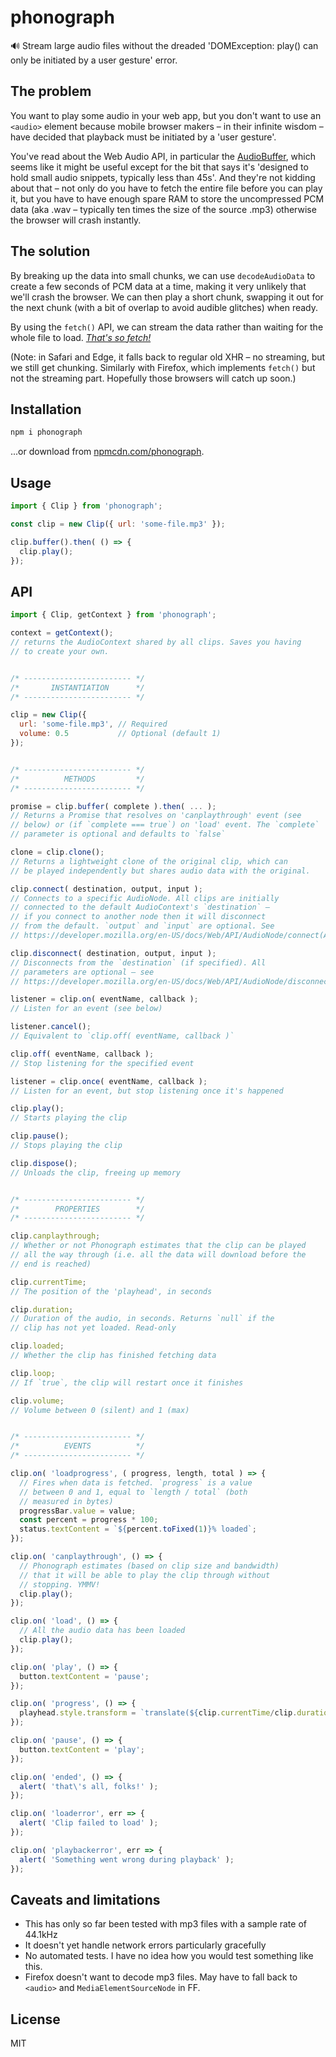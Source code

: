# phonograph

🔊 Stream large audio files without the dreaded 'DOMException: play() can only be initiated by a user gesture' error.

## The problem

You want to play some audio in your web app, but you don't want to use an `<audio>` element because mobile browser makers – in their infinite wisdom – have decided that playback must be initiated by a 'user gesture'.

You've read about the Web Audio API, in particular the [AudioBuffer](https://developer.mozilla.org/en-US/docs/Web/API/AudioBuffer), which seems like it might be useful except for the bit that says it's 'designed to hold small audio snippets, typically less than 45s'. And they're not kidding about that – not only do you have to fetch the entire file before you can play it, but you have to have enough spare RAM to store the uncompressed PCM data (aka .wav – typically ten times the size of the source .mp3) otherwise the browser will crash instantly.


## The solution

By breaking up the data into small chunks, we can use `decodeAudioData` to create a few seconds of PCM data at a time, making it very unlikely that we'll crash the browser. We can then play a short chunk, swapping it out for the next chunk (with a bit of overlap to avoid audible glitches) when ready.

By using the `fetch()` API, we can stream the data rather than waiting for the whole file to load. *[That's so fetch!](https://jakearchibald.com/2015/thats-so-fetch/)*

(Note: in Safari and Edge, it falls back to regular old XHR – no streaming, but we still get chunking. Similarly with Firefox, which implements `fetch()` but not the streaming part. Hopefully those browsers will catch up soon.)


## Installation

```bash
npm i phonograph
```

...or download from [npmcdn.com/phonograph](https://npmcdn.com/phonograph).


## Usage

```js
import { Clip } from 'phonograph';

const clip = new Clip({ url: 'some-file.mp3' });

clip.buffer().then( () => {
  clip.play();
});
```


## API

```js
import { Clip, getContext } from 'phonograph';

context = getContext();
// returns the AudioContext shared by all clips. Saves you having
// to create your own.


/* ------------------------ */
/*       INSTANTIATION      */
/* ------------------------ */

clip = new Clip({
  url: 'some-file.mp3', // Required
  volume: 0.5           // Optional (default 1)
});


/* ------------------------ */
/*          METHODS         */
/* ------------------------ */

promise = clip.buffer( complete ).then( ... );
// Returns a Promise that resolves on 'canplaythrough' event (see
// below) or (if `complete === true`) on 'load' event. The `complete`
// parameter is optional and defaults to `false`

clone = clip.clone();
// Returns a lightweight clone of the original clip, which can
// be played independently but shares audio data with the original.

clip.connect( destination, output, input );
// Connects to a specific AudioNode. All clips are initially
// connected to the default AudioContext's `destination` –
// if you connect to another node then it will disconnect
// from the default. `output` and `input` are optional. See
// https://developer.mozilla.org/en-US/docs/Web/API/AudioNode/connect(AudioNode)

clip.disconnect( destination, output, input );
// Disconnects from the `destination` (if specified). All
// parameters are optional – see
// https://developer.mozilla.org/en-US/docs/Web/API/AudioNode/disconnect

listener = clip.on( eventName, callback );
// Listen for an event (see below)

listener.cancel();
// Equivalent to `clip.off( eventName, callback )`

clip.off( eventName, callback );
// Stop listening for the specified event

listener = clip.once( eventName, callback );
// Listen for an event, but stop listening once it's happened

clip.play();
// Starts playing the clip

clip.pause();
// Stops playing the clip

clip.dispose();
// Unloads the clip, freeing up memory


/* ------------------------ */
/*        PROPERTIES        */
/* ------------------------ */

clip.canplaythrough;
// Whether or not Phonograph estimates that the clip can be played
// all the way through (i.e. all the data will download before the
// end is reached)

clip.currentTime;
// The position of the 'playhead', in seconds

clip.duration;
// Duration of the audio, in seconds. Returns `null` if the
// clip has not yet loaded. Read-only

clip.loaded;
// Whether the clip has finished fetching data

clip.loop;
// If `true`, the clip will restart once it finishes

clip.volume;
// Volume between 0 (silent) and 1 (max)


/* ------------------------ */
/*          EVENTS          */
/* ------------------------ */

clip.on( 'loadprogress', ( progress, length, total ) => {
  // Fires when data is fetched. `progress` is a value
  // between 0 and 1, equal to `length / total` (both
  // measured in bytes)
  progressBar.value = value;
  const percent = progress * 100;
  status.textContent = `${percent.toFixed(1)}% loaded`;
});

clip.on( 'canplaythrough', () => {
  // Phonograph estimates (based on clip size and bandwidth)
  // that it will be able to play the clip through without
  // stopping. YMMV!
  clip.play();
});

clip.on( 'load', () => {
  // All the audio data has been loaded
  clip.play();
});

clip.on( 'play', () => {
  button.textContent = 'pause';
});

clip.on( 'progress', () => {
  playhead.style.transform = `translate(${clip.currentTime/clip.duration}%,0)`;
});

clip.on( 'pause', () => {
  button.textContent = 'play';
});

clip.on( 'ended', () => {
  alert( 'that\'s all, folks!' );
});

clip.on( 'loaderror', err => {
  alert( 'Clip failed to load' );
});

clip.on( 'playbackerror', err => {
  alert( 'Something went wrong during playback' );
});
```


## Caveats and limitations

* This has only so far been tested with mp3 files with a sample rate of 44.1kHz
* It doesn't yet handle network errors particularly gracefully
* No automated tests. I have no idea how you would test something like this.
* Firefox doesn't want to decode mp3 files. May have to fall back to `<audio>` and `MediaElementSourceNode` in FF.


## License

MIT
